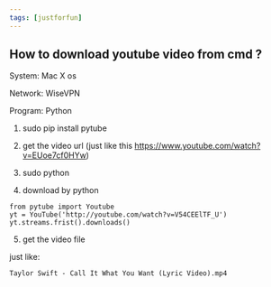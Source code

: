 ```yaml
---
tags: [justforfun]
---
```


## How to download youtube video from cmd ?
System:
Mac X os

Network:
WiseVPN

Program:
Python

1. sudo pip install pytube

2. get the video url (just like this https://www.youtube.com/watch?v=EUoe7cf0HYw)

3. sudo python

4. download by python
```
from pytube import Youtube
yt = YouTube('http://youtube.com/watch?v=V54CEElTF_U')
yt.streams.frist().downloads()
```

5. get the video file

just like:

```
Taylor Swift - Call It What You Want (Lyric Video).mp4
```
